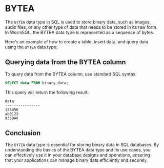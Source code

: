 # BYTEA

The `BYTEA` data type in SQL is used to store binary data, such as images, audio files, or any other type of data that needs to be stored in its raw form. In WormSQL, the BYTEA data type is represented as a sequence of bytes.

Here's an example of how to create a table, insert data, and query data using the `BYTEA` data type:


## Querying data from the BYTEA column

To query data from the BYTEA column, use standard SQL syntax:

```sql
SELECT data FROM binary_data;
```

This query will return the following result:

```
data
----------------
123456
ab0123
936DA0
```

## Conclusion

The `BYTEA` data type is essential for storing binary data in SQL databases. By understanding the basics of the BYTEA data type and its use cases, you can effectively use it in your database designs and operations, ensuring that your applications can manage binary data efficiently and securely.